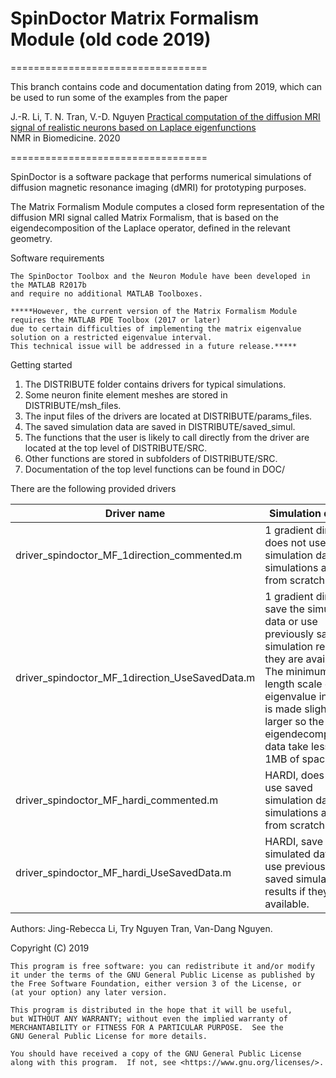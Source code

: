 # SpinDoctor Matrix Formalism Module (old code 2019)

==================================

This branch contains code and documentation dating from 2019, which can be used to run some of the examples from the paper 

J.-R. Li, T. N. Tran, V.-D. Nguyen
[Practical computation of the diffusion MRI signal of realistic neurons based on Laplace eigenfunctions](https://doi.org/10.1002/nbm.4353)  
NMR in Biomedicine. 2020


==================================

SpinDoctor is a software package that performs numerical simulations of diffusion magnetic resonance imaging (dMRI) for prototyping purposes.  

The Matrix Formalism Module computes a closed form representation of the diffusion MRI signal called Matrix Formalism, that is based on the eigendecomposition of the Laplace operator, defined in the relevant geometry.  

Software requirements
 
	The SpinDoctor Toolbox and the Neuron Module have been developed in the MATLAB R2017b 
	and require no additional MATLAB Toolboxes.  
	
	*****However, the current version of the Matrix Formalism Module requires the MATLAB PDE Toolbox (2017 or later) 
	due to certain difficulties of implementing the matrix eigenvalue solution on a restricted eigenvalue interval.  
	This technical issue will be addressed in a future release.*****      


Getting started
		
1. The DISTRIBUTE folder contains drivers for typical simulations.
2. Some neuron finite element meshes are stored in DISTRIBUTE/msh_files.
3. The input files of the drivers are located at DISTRIBUTE/params_files.
4. The saved simulation data are saved in DISTRIBUTE/saved_simul.
5. The functions that the user is likely to call directly from the driver are located at the top level of DISTRIBUTE/SRC.
6. Other functions are stored in subfolders of DISTRIBUTE/SRC.
7. Documentation of the top level functions can be found in DOC/

There are the following provided drivers

 Driver name                         	| Simulation details                                                                       	|
|-------------------------------------	|------------------------------------------------------------------------------------------	|
| driver_spindoctor_MF_1direction_commented.m   |   1 gradient direction, does not use saved simulation data, all simulations are run from scratch. |
| driver_spindoctor_MF_1direction_UseSavedData.m |  1 gradient direction, save the simulated data or use previously saved simulation results if they are available. The minimum length scale of the eigenvalue interval is made slightly larger so the eigendecomposition data take less than 1MB of space. |
| driver_spindoctor_MF_hardi_commented.m   |	HARDI, does not use saved simulation data, all simulations are run from scratch.|
| driver_spindoctor_MF_hardi_UseSavedData.m | HARDI, save the simulated data or use previously saved simulation results if they are available. |

Authors: Jing-Rebecca Li, Try Nguyen Tran, Van-Dang Nguyen. 

Copyright (C) 2019

	This program is free software: you can redistribute it and/or modify
	it under the terms of the GNU General Public License as published by
	the Free Software Foundation, either version 3 of the License, or
	(at your option) any later version.

	This program is distributed in the hope that it will be useful,
	but WITHOUT ANY WARRANTY; without even the implied warranty of
	MERCHANTABILITY or FITNESS FOR A PARTICULAR PURPOSE.  See the
	GNU General Public License for more details.

	You should have received a copy of the GNU General Public License
	along with this program.  If not, see <https://www.gnu.org/licenses/>.
